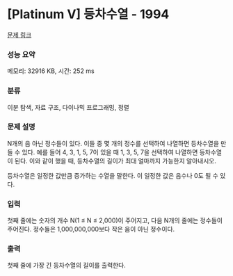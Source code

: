 # [Platinum V] 등차수열 - 1994 

[문제 링크](https://www.acmicpc.net/problem/1994) 

### 성능 요약

메모리: 32916 KB, 시간: 252 ms

### 분류

이분 탐색, 자료 구조, 다이나믹 프로그래밍, 정렬

### 문제 설명

<p>N개의 음 아닌 정수들이 있다. 이들 중 몇 개의 정수를 선택하여 나열하면 등차수열을 만들 수 있다. 예를 들어 4, 3, 1, 5, 7이 있을 때 1, 3, 5, 7을 선택하여 나열하면 등차수열이 된다. 이와 같이 했을 때, 등차수열의 길이가 최대 얼마까지 가능한지 알아내시오.</p>

<p>등차수열은 일정한 값만큼 증가하는 수열을 말한다. 이 일정한 값은 음수나 0도 될 수 있다.</p>

### 입력 

 <p>첫째 줄에는 숫자의 개수 N(1 ≤ N ≤ 2,000)이 주어지고, 다음 N개의 줄에는 정수들이 주어진다. 정수들은 1,000,000,000보다 작은 음이 아닌 정수이다.</p>

### 출력 

 <p>첫째 줄에 가장 긴 등차수열의 길이를 출력한다.</p>

